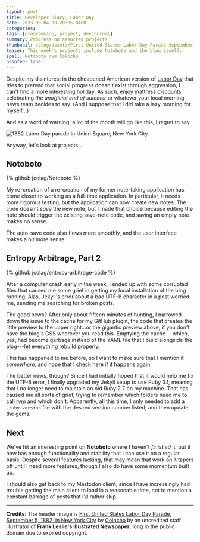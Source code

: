 ```yaml
---
layout: post
title: Developer Diary, Labor Day
date: 2023-09-04 08:20:05-0400
categories:
tags: [programming, project, devjournal]
summary: Progress on assorted projects
thumbnail: /blog/assets/First-United-States-Labor-Day-Parade-September-5-1882-in-New-York-City.png
teaser: This week's projects include Notoboto and the blog itself.
spell: Notoboto rvm Colocho
proofed: true
---
```


Despite my disinterest in the cheapened American version of [Labor Day](https://en.wikipedia.org/wiki/Labor_Day) that tries to pretend that social progress doesn't exist through aggression, I can't find a more interesting holiday.  As such, enjoy mattress discounts celebrating *the unofficial end of summer* or whatever your local morning news team decides to say.  (And I suppose that I did take a lazy morning for myself...)

And as a word of warning, a lot of the month will go like this, I regret to say.

![1882 Labor Day parade in Union Square, New York City](/blog/assets/First-United-States-Labor-Day-Parade-September-5-1882-in-New-York-City.png "I desperately want to complain about the Labor-Pays-All-Taxes sign when everybody else has aspirational signs, but somebody drew this.")

Anyway, let's look at projects...

## Notoboto

{% github jcolag/Notoboto %}

My re-creation of a re-creation of my former note-taking application has come closer to working as a full-time application.  In particular, it needs more rigorous testing, but the application can now create new notes.  The code doesn't *save* the new note, but I made that choice because editing the note should trigger the existing save-note code, and saving an empty note makes no sense.

The auto-save code also flows more smoothly, and the user interface makes a bit more sense.

## Entropy Arbitrage, Part 2

{% github jcolag/entropy-arbitrage-code %}

After a computer crash early in the week, I ended up with some corrupted files that caused me some grief in getting my local installation of the blog running.  Alas, Jekyll's error about a bad UTF-8 character in a post worried me, sending me searching for broken posts.

The good news?  After only about fifteen minutes of hunting, I narrowed down the issue to the cache for my GitHub plugin, the code that creates the little preview to the upper right...or the gigantic preview above, if you don't have the blog's CSS wherever you read this.  Emptying the cache---which, yes, had become garbage instead of the YAML file that I build alongside the blog---let everything rebuild properly.

This has happened to me before, so I want to make sure that I mention it *somewhere*, and hope that I check here if it happens again.

The better news, though?  Since I had initially hoped that it would help me fix the UTF-8 error, I finally upgraded my Jekyll setup to use Ruby 3.1, meaning that I no longer need to maintain an old Ruby 2.7 on my machine.  That has caused me all sorts of grief, trying to remember which folders need me to call [rvm](http://rvm.io/) and which don't.  Apparently, all this time, I only needed to add a `.ruby-version` file with the desired version number listed, and then update the gems.

## Next

We've hit an interesting point on **Notoboto** where I haven't *finished* it, but it now has enough functionality and stability that I can use it on a regular basis.  Despite several features lacking, that may mean that work on it tapers off until I need more features, though I also do have some momentum built up.

I should also get back to my Mastodon client, since I have increasingly had trouble getting the main client to load in a reasonable time, not to mention a constant barrage of posts that I'd rather skip.

* * *

**Credits**:  The header image is [First United States Labor Day Parade, September 5, 1882, in New York City](https://commons.wikimedia.org/wiki/File:First_United_States_Labor_Day_Parade,_September_5,_1882_in_New_York_City.jpg) by [Colocho](https://commons.wikimedia.org/wiki/User:Colocho) by an uncredited staff illustrator of **Frank Leslie's Illustrated Newspaper**, long in the public domain due to expired copyright.

